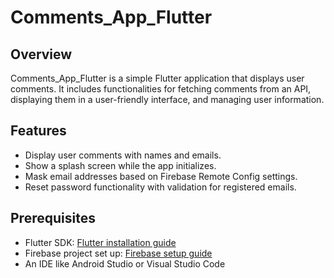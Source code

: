 # Comments_App_Flutter

## Overview
Comments_App_Flutter is a simple Flutter application that displays user comments. It includes functionalities for fetching comments from an API, displaying them in a user-friendly interface, and managing user information.

## Features
- Display user comments with names and emails.
- Show a splash screen while the app initializes.
- Mask email addresses based on Firebase Remote Config settings.
- Reset password functionality with validation for registered emails.

## Prerequisites
- Flutter SDK: [Flutter installation guide](https://flutter.dev/docs/get-started/install)
- Firebase project set up: [Firebase setup guide](https://firebase.google.com/docs/flutter/setup)
- An IDE like Android Studio or Visual Studio Code
